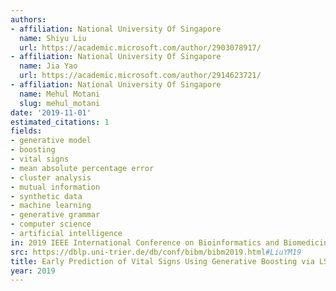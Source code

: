 ```yaml
---
authors:
- affiliation: National University Of Singapore
  name: Shiyu Liu
  url: https://academic.microsoft.com/author/2903078917/
- affiliation: National University Of Singapore
  name: Jia Yao
  url: https://academic.microsoft.com/author/2914623721/
- affiliation: National University Of Singapore
  name: Mehul Motani
  slug: mehul_motani
date: '2019-11-01'
estimated_citations: 1
fields:
- generative model
- boosting
- vital signs
- mean absolute percentage error
- cluster analysis
- mutual information
- synthetic data
- machine learning
- generative grammar
- computer science
- artificial intelligence
in: 2019 IEEE International Conference on Bioinformatics and Biomedicine (BIBM)
src: https://dblp.uni-trier.de/db/conf/bibm/bibm2019.html#LiuYM19
title: Early Prediction of Vital Signs Using Generative Boosting via LSTM Networks
year: 2019
---
```

